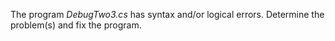 The program *DebugTwo3.cs* has syntax and/or logical errors.  Determine the problem(s) and fix the program.

